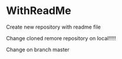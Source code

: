 # WithReadMe
Create new repository with readme file


Change cloned remore repository on local!!!!!

Change on branch master
